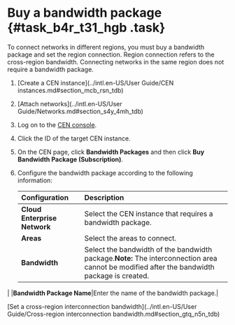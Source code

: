 # Buy a bandwidth package {#task_b4r_t31_hgb .task}

To connect networks in different regions, you must buy a bandwidth package and set the region connection. Region connection refers to the cross-region bandwidth. Connecting networks in the same region does not require a bandwidth package.

1.  [Create a CEN instance](../intl.en-US/User Guide/CEN instances.md#section_mcb_rsn_tdb)
2.  [Attach networks](../intl.en-US/User Guide/Networks.md#section_s4y_4mh_tdb)

1.  Log on to the [CEN console](https://cen.console.aliyun.com/).
2.  Click the ID of the target CEN instance.
3.  On the CEN page, click **Bandwidth Packages** and then click **Buy Bandwidth Package \(Subscription\)**.
4.  Configure the bandwidth package according to the following information: 

    |Configuration|Description|
    |:------------|:----------|
    |**Cloud Enterprise Network**|Select the CEN instance that requires a bandwidth package.|
    |**Areas**|Select the areas to connect.|
    |**Bandwidth**|Select the bandwidth of the bandwidth package.**Note:** The interconnection area cannot be modified after the bandwidth package is created.

|
    |**Bandwidth Package Name**|Enter the name of the bandwidth package.|


[Set a cross-region interconnection bandwidth](../intl.en-US/User Guide/Cross-region interconnection bandwidth.md#section_gtq_n5n_tdb)

